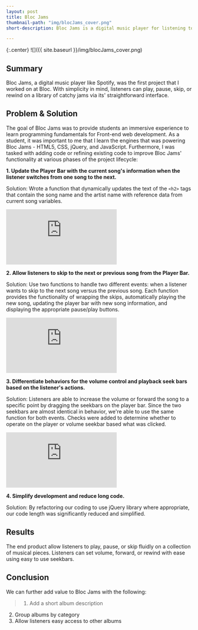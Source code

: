 ```yaml
---
layout: post
title: Bloc Jams
thumbnail-path: "img/blocJams_cover.png"
short-description: Bloc Jams is a digital music player for listening to your favorite jams.

---
```


{:.center}
![]({{ site.baseurl }}/img/blocJams_cover.png)

## Summary

Bloc Jams, a digital music player like Spotify, was the first project that I worked on at Bloc. With simplicity in mind, listeners can play, pause, skip, or rewind on a library of catchy jams via its' straightforward interface.  


## Problem & Solution

The goal of Bloc Jams was to provide students an immersive experience to learn programming fundamentals for Front-end web development. As a student, it was important to me that I learn the engines that was powering Bloc Jams - HTML5, CSS, jQuery, and JavaScript. Furthermore, I was tasked with adding code or refining existing code to improve Bloc Jams' functionality at various phases of the project lifecycle:

**1. Update the Player Bar with the current song's information when the listener switches from one song to the next.**

Solution: Wrote a function that dynamically updates the text of the `<h2>` tags that contain the song name and the artist name with reference data from current song variables.  

<iframe src="https://bloc-global-assets.s3.amazonaws.com/images-frontend/gifs/Functional%20Next%20and%20Previous%20with%20jQuery/updating_player_bar_song.mp4" frameborder="0" allowfullscreen></iframe>

<br>

**2. Allow listeners to skip to the next or previous song from the Player Bar.**

Solution: Use two functions to handle two different events: when a listener wants to skip to the next song versus the previous song. Each function provides the functionality of wrapping the skips, automatically playing the new song, updating the player bar with new song information, and displaying the appropriate pause/play buttons. 

<iframe src="https://bloc-global-assets.s3.amazonaws.com/images-frontend/gifs/Functional%20Next%20and%20Previous%20with%20jQuery/functional_next_and_previous_jquery_completed.mp4" frameborder="0" allowfullscreen></iframe>

<br>

**3. Differentiate behaviors for the volume control and playback seek bars based on the listener's actions.**


Solution: Listeners are able to increase the volume or forward the song to a specific point by dragging the seekbars on the player bar. Since the two seekbars are almost identical in behavior, we're able to use the same function for both events. Checks were added to determine whether to operate on the player or volume seekbar based what was clicked.

<iframe src="https://bloc-global-assets.s3.amazonaws.com/images-frontend/gifs/Functional%20Seek%20Bars/click_only_seek_bar.mp4" frameborder="0" allowfullscreen></iframe>
<br>

**4. Simplify development and reduce long code.** 

Solution: By refactoring our coding to use jQuery library where appropriate, our code length was significantly reduced and simplified. 


## Results 

The end product allow listeners to play, pause, or skip fluidly on a collection of musical pieces. Listeners can set volume, forward, or rewind with ease using easy to use seekbars. 


## Conclusion

We can further add value to Bloc Jams with the following:

>1. Add a short album description
2. Group albums by category 
3. Allow listeners easy access to other albums

